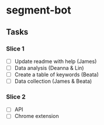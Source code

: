 # segment-bot


## Tasks

### Slice 1
- [ ] Update readme with help (James)
- [ ] Data analysis (Deanna & Lin)
- [ ] Create a table of keywords (Beata)
- [ ] Data collection (James & Beata)

### Slice 2
- [ ] API
- [ ] Chrome extension 
